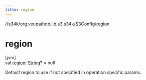 ```yaml
---
title: region
---
```

//[s34k](../../../index.html)/[org.veupathdb.lib.s3.s34k](../index.html)/[S3Config](index.html)/[region](region.html)



# region



[jvm]\
val [region](region.html): [String](https://kotlinlang.org/api/latest/jvm/stdlib/kotlin/-string/index.html)? = null



Default region to use if not specified in operation specific params.




